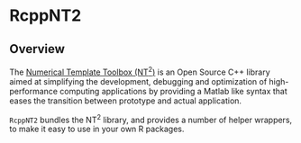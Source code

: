 RcppNT2
=======

## Overview

The [Numerical Template Toolbox (NT<sup>2</sup>)](https://github.com/jfalcou/nt2)
is an Open Source C++ library aimed at simplifying the development, debugging
and optimization of high-performance computing applications by providing a
Matlab like syntax that eases the transition between prototype and actual
application.

`RcppNT2` bundles the NT<sup>2</sup> library, and provides a number of helper
wrappers, to make it easy to use in your own R packages.
